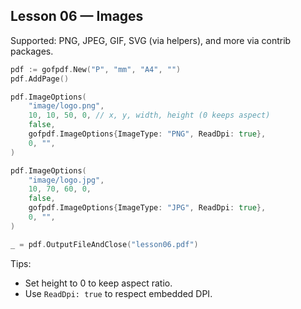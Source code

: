 ## Lesson 06 — Images

Supported: PNG, JPEG, GIF, SVG (via helpers), and more via contrib packages.

```go
pdf := gofpdf.New("P", "mm", "A4", "")
pdf.AddPage()

pdf.ImageOptions(
    "image/logo.png",
    10, 10, 50, 0, // x, y, width, height (0 keeps aspect)
    false,
    gofpdf.ImageOptions{ImageType: "PNG", ReadDpi: true},
    0, "",
)

pdf.ImageOptions(
    "image/logo.jpg",
    10, 70, 60, 0,
    false,
    gofpdf.ImageOptions{ImageType: "JPG", ReadDpi: true},
    0, "",
)

_ = pdf.OutputFileAndClose("lesson06.pdf")
```

Tips:
- Set height to 0 to keep aspect ratio.
- Use `ReadDpi: true` to respect embedded DPI.


